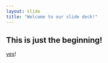 ```yaml
---
layout: slide
title: "Welcome to our slide deck!"
---
```

This is just the beginning!
-
[yes](https://www.example.com)!
